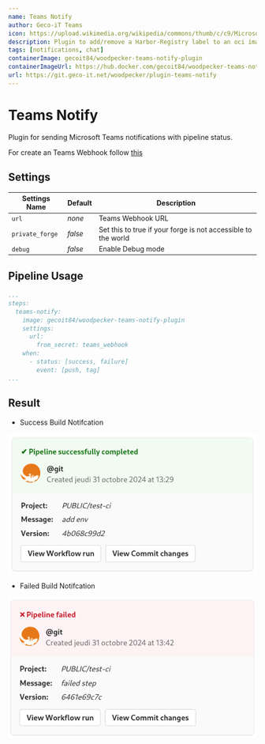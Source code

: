 ```yaml
---
name: Teams Notify
author: Geco-iT Teams
icon: https://upload.wikimedia.org/wikipedia/commons/thumb/c/c9/Microsoft_Office_Teams_%282018%E2%80%93present%29.svg/langfr-110px-Microsoft_Office_Teams_%282018%E2%80%93present%29.svg.png
description: Plugin to add/remove a Harbor-Registry label to an oci image artifact
tags: [notifications, chat]
containerImage: gecoit84/woodpecker-teams-notify-plugin
containerImageUrl: https://hub.docker.com/gecoit84/woodpecker-teams-notify-plugin
url: https://git.geco-it.net/woodpecker/plugin-teams-notify
---
```


# Teams Notify

Plugin for sending Microsoft Teams notifications with pipeline status.

For create an Teams Webhook follow [this](https://learn.microsoft.com/en-us/microsoftteams/platform/webhooks-and-connectors/how-to/add-incoming-webhook)

## Settings

| Settings Name   | Default | Description                                                   |
| --------------- | ------- | ------------------------------------------------------------- |
| `url`           | _none_  | Teams Webhook URL                                             |
| `private_forge` | _false_ | Set this to true if your forge is not accessible to the world |
| `debug`         | _false_ | Enable Debug mode                                             |

## Pipeline Usage

```yaml
...
steps:
  teams-notify:
    image: gecoit84/woodpecker-teams-notify-plugin
    settings:
      url:
        from_secret: teams_webhook
    when:
      - status: [success, failure]
        event: [push, tag]
...
```

## Result

- Success Build Notifcation

![sucess](./assets/success.png)

- Failed Build Notifcation

![failed](./assets/failed.png)
